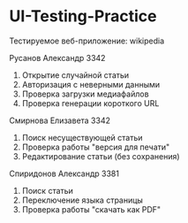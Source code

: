 # UI-Testing-Practice
Тестируемое веб-приложение: wikipedia

Русанов Александр 3342
  1. Открытие случайной статьи
  2. Авторизация с неверными данными
  3. Проверка загрузки медиафайлов
  4. Проверка генерации короткого URL

Смирнова Елизавета 3342
  1. Поиск несуществующей статьи
  2. Проверка работы "версия для печати"
  3. Редактирование статьи (без сохранения)

Спиридонов Александр 3381
  1. Поиск статьи
  2. Переключение языка страницы
  3. Проверка работы "скачать как PDF"
